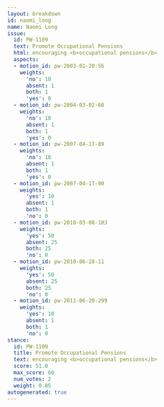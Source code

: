 ```yaml
---
layout: breakdown
id: naomi_long
name: Naomi Long
issue:
  id: PW-1109
  text: Promote Occupational Pensions
  html: encouraging <b>occupational pensions</b>
  aspects:
  - motion_id: pw-2003-01-20-56
    weights:
      'no': 10
      absent: 1
      both: 1
      'yes': 0
  - motion_id: pw-2004-03-02-68
    weights:
      'no': 10
      absent: 1
      both: 1
      'yes': 0
  - motion_id: pw-2007-04-17-89
    weights:
      'no': 10
      absent: 1
      both: 1
      'yes': 0
  - motion_id: pw-2007-04-17-90
    weights:
      'yes': 10
      absent: 1
      both: 1
      'no': 0
  - motion_id: pw-2010-03-08-103
    weights:
      'yes': 50
      absent: 25
      both: 25
      'no': 0
  - motion_id: pw-2010-06-28-11
    weights:
      'yes': 50
      absent: 25
      both: 25
      'no': 0
  - motion_id: pw-2011-06-20-299
    weights:
      'yes': 10
      absent: 1
      both: 1
      'no': 0
stance:
  id: PW-1109
  title: Promote Occupational Pensions
  text: encouraging <b>occupational pensions</b>
  score: 51.0
  max_score: 60
  num_votes: 2
  weight: 0.85
autogenerated: true
---
```

